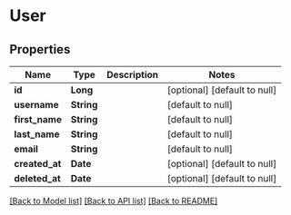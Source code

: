# User
## Properties

| Name | Type | Description | Notes |
|------------ | ------------- | ------------- | -------------|
| **id** | **Long** |  | [optional] [default to null] |
| **username** | **String** |  | [default to null] |
| **first\_name** | **String** |  | [default to null] |
| **last\_name** | **String** |  | [default to null] |
| **email** | **String** |  | [default to null] |
| **created\_at** | **Date** |  | [optional] [default to null] |
| **deleted\_at** | **Date** |  | [optional] [default to null] |

[[Back to Model list]](../README.md#documentation-for-models) [[Back to API list]](../README.md#documentation-for-api-endpoints) [[Back to README]](../README.md)

